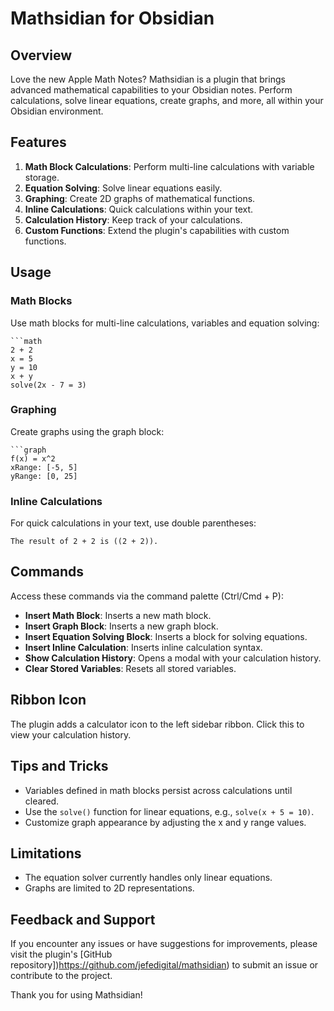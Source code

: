# Mathsidian for Obsidian

## Overview

Love the new Apple Math Notes? Mathsidian is a plugin that brings advanced mathematical capabilities to your Obsidian notes. Perform calculations, solve linear equations, create graphs, and more, all within your Obsidian environment.

## Features

1. **Math Block Calculations**: Perform multi-line calculations with variable storage.
2. **Equation Solving**: Solve linear equations easily.
3. **Graphing**: Create 2D graphs of mathematical functions.
4. **Inline Calculations**: Quick calculations within your text.
5. **Calculation History**: Keep track of your calculations.
6. **Custom Functions**: Extend the plugin's capabilities with custom functions.

## Usage

### Math Blocks

Use math blocks for multi-line calculations, variables and equation solving:

```
```math
2 + 2
x = 5
y = 10
x + y
solve(2x - 7 = 3)
```

### Graphing

Create graphs using the graph block:

```
```graph
f(x) = x^2
xRange: [-5, 5]
yRange: [0, 25]
```


### Inline Calculations

For quick calculations in your text, use double parentheses:

```
The result of 2 + 2 is ((2 + 2)).
```

## Commands

Access these commands via the command palette (Ctrl/Cmd + P):

- **Insert Math Block**: Inserts a new math block.
- **Insert Graph Block**: Inserts a new graph block.
- **Insert Equation Solving Block**: Inserts a block for solving equations.
- **Insert Inline Calculation**: Inserts inline calculation syntax.
- **Show Calculation History**: Opens a modal with your calculation history.
- **Clear Stored Variables**: Resets all stored variables.

## Ribbon Icon

The plugin adds a calculator icon to the left sidebar ribbon. Click this to view your calculation history.

## Tips and Tricks

- Variables defined in math blocks persist across calculations until cleared.
- Use the `solve()` function for linear equations, e.g., `solve(x + 5 = 10)`.
- Customize graph appearance by adjusting the x and y range values.

## Limitations

- The equation solver currently handles only linear equations.
- Graphs are limited to 2D representations.

## Feedback and Support

If you encounter any issues or have suggestions for improvements, please visit the plugin's [GitHub repository])https://github.com/jefedigital/mathsidian) to submit an issue or contribute to the project.

Thank you for using Mathsidian!